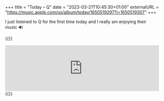 +++
title = "Today – Q"
date = "2023-03-21T10:45:30+01:00"
externalURL = "https://music.apple.com/us/album/today/1650519297?i=1650519307"
+++

I just listened to Q for the first time today and I really am enjoying their music 🔊

{{<raw>}}
<iframe allow="autoplay *; encrypted-media *;" frameborder="0" height="150" style="width:100%;max-width:660px;overflow:hidden;background:transparent;" sandbox="allow-forms allow-popups allow-same-origin allow-scripts allow-storage-access-by-user-activation allow-top-navigation-by-user-activation" src="https://embed.music.apple.com/us/album/today/1650519297?i=1650519307"></iframe>
{{</raw>}}
